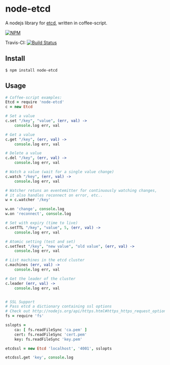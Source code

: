 # node-etcd

A nodejs library for [etcd](http://github.com/coreos/etcd), written in coffee-script.

[![NPM](https://nodei.co/npm/node-etcd.png)](https://nodei.co/npm/node-etcd/)

Travis-CI: [![Build Status](https://travis-ci.org/stianeikeland/node-etcd.png)](https://travis-ci.org/stianeikeland/node-etcd)

## Install

```
$ npm install node-etcd
```

## Usage

```coffeescript
# Coffee-script examples:
Etcd = require 'node-etcd'
c = new Etcd

# Set a value
c.set "/key", "value", (err, val) ->
	console.log err, val

# Get a value
c.get "/key", (err, val) ->
	console.log err, val

# Delete a value
c.del "/key", (err, val) ->
	console.log err, val

# Watch a value (wait for a single value change)
c.watch "/key", (err, val) ->
	console.log err, val

# Watcher retuns an eventemitter for continuously watching changes,
# it also handles reconnect on error, etc..
w = c.watcher '/key'

w.on 'change', console.log
w.on 'reconnect', console.log

# Set with expiry (time to live)
c.setTTL "/key", "value", 5, (err, val) ->
	console.log err, val

# Atomic setting (test and set)
c.setTest "/key", "new value", "old value", (err, val) ->
	console.log err, val

# List machines in the etcd cluster
c.machines (err, val) ->
	console.log err, val

# Get the leader of the cluster
c.leader (err, val) ->
	console.log err, val


# SSL Support
# Pass etcd a dictionary containing ssl options
# Check out http://nodejs.org/api/https.html#https_https_request_options_callback
fs = require 'fs'

sslopts =
	ca: [ fs.readFileSync 'ca.pem' ]
	cert: fs.readFileSync 'cert.pem'
	key: fs.readFileSync 'key.pem'

etcdssl = new Etcd 'localhost', '4001', sslopts

etcdssl.get 'key', console.log

```
